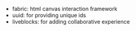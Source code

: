 - fabric: html canvas interaction framework
- uuid: for providing unique ids
- liveblocks: for adding collaborative experience
